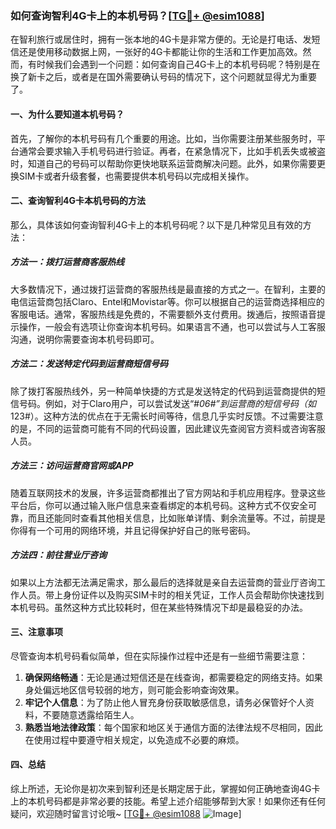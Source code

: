 ### 如何查询智利4G卡上的本机号码？[[TG💪+ @esim1088](https://t.me/s/esim1088)]

在智利旅行或居住时，拥有一张本地的4G卡是非常方便的。无论是打电话、发短信还是使用移动数据上网，一张好的4G卡都能让你的生活和工作更加高效。然而，有时候我们会遇到一个问题：如何查询自己4G卡上的本机号码呢？特别是在换了新卡之后，或者是在国外需要确认号码的情况下，这个问题就显得尤为重要了。

#### 一、为什么要知道本机号码？

首先，了解你的本机号码有几个重要的用途。比如，当你需要注册某些服务时，平台通常会要求输入手机号码进行验证。再者，在紧急情况下，比如手机丢失或被盗时，知道自己的号码可以帮助你更快地联系运营商解决问题。此外，如果你需要更换SIM卡或者升级套餐，也需要提供本机号码以完成相关操作。

#### 二、查询智利4G卡本机号码的方法

那么，具体该如何查询智利4G卡上的本机号码呢？以下是几种常见且有效的方法：

##### 方法一：拨打运营商客服热线

大多数情况下，通过拨打运营商的客服热线是最直接的方式之一。在智利，主要的电信运营商包括Claro、Entel和Movistar等。你可以根据自己的运营商选择相应的客服电话。通常，客服热线是免费的，不需要额外支付费用。拨通后，按照语音提示操作，一般会有选项让你查询本机号码。如果语言不通，也可以尝试与人工客服沟通，说明你需要查询本机号码即可。

##### 方法二：发送特定代码到运营商短信号码

除了拨打客服热线外，另一种简单快捷的方式是发送特定的代码到运营商提供的短信号码。例如，对于Claro用户，可以尝试发送“*#06#”到运营商的短信号码（如*123#）。这种方法的优点在于无需长时间等待，信息几乎实时反馈。不过需要注意的是，不同的运营商可能有不同的代码设置，因此建议先查阅官方资料或咨询客服人员。

##### 方法三：访问运营商官网或APP

随着互联网技术的发展，许多运营商都推出了官方网站和手机应用程序。登录这些平台后，你可以通过输入账户信息来查看绑定的本机号码。这种方式不仅安全可靠，而且还能同时查看其他相关信息，比如账单详情、剩余流量等。不过，前提是你得有一个可用的网络环境，并且记得保护好自己的账号密码。

##### 方法四：前往营业厅咨询

如果以上方法都无法满足需求，那么最后的选择就是亲自去运营商的营业厅咨询工作人员。带上身份证件以及购买SIM卡时的相关凭证，工作人员会帮助你快速找到本机号码。虽然这种方式比较耗时，但在某些特殊情况下却是最稳妥的办法。

#### 三、注意事项

尽管查询本机号码看似简单，但在实际操作过程中还是有一些细节需要注意：

1. **确保网络畅通**：无论是通过短信还是在线查询，都需要稳定的网络支持。如果身处偏远地区信号较弱的地方，则可能会影响查询效果。
2. **牢记个人信息**：为了防止他人冒充身份获取敏感信息，请务必保管好个人资料，不要随意透露给陌生人。
3. **熟悉当地法律政策**：每个国家和地区关于通信方面的法律法规不尽相同，因此在使用过程中要遵守相关规定，以免造成不必要的麻烦。

#### 四、总结

综上所述，无论你是初次来到智利还是长期定居于此，掌握如何正确地查询4G卡上的本机号码都是非常必要的技能。希望上述介绍能够帮到大家！如果你还有任何疑问，欢迎随时留言讨论哦~ [[TG💪+ @esim1088](https://t.me/s/esim1088) ![Image](https://i.postimg.cc/4NQfJmqS/Snipaste-2025-05-13-00-14-12.png)]